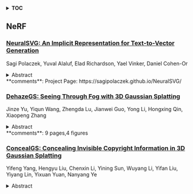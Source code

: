 <details>
  <summary><b>TOC</b></summary>
  <ol>
    <li><a href=#nerf>NeRF</a></li>
      <ul>
        <li><a href=#NeuralSVG:-An-Implicit-Representation-for-Text-to-Vector-Generation>NeuralSVG: An Implicit Representation for Text-to-Vector Generation</a></li>
        <li><a href=#DehazeGS:-Seeing-Through-Fog-with-3D-Gaussian-Splatting>DehazeGS: Seeing Through Fog with 3D Gaussian Splatting</a></li>
        <li><a href=#ConcealGS:-Concealing-Invisible-Copyright-Information-in-3D-Gaussian-Splatting>ConcealGS: Concealing Invisible Copyright Information in 3D Gaussian Splatting</a></li>
      </ul>
    </li>
  </ol>
</details>

## NeRF  

### [NeuralSVG: An Implicit Representation for Text-to-Vector Generation](http://arxiv.org/abs/2501.03992)  
Sagi Polaczek, Yuval Alaluf, Elad Richardson, Yael Vinker, Daniel Cohen-Or  
<details>  
  <summary>Abstract</summary>  
  <ol>  
    Vector graphics are essential in design, providing artists with a versatile medium for creating resolution-independent and highly editable visual content. Recent advancements in vision-language and diffusion models have fueled interest in text-to-vector graphics generation. However, existing approaches often suffer from over-parameterized outputs or treat the layered structure - a core feature of vector graphics - as a secondary goal, diminishing their practical use. Recognizing the importance of layered SVG representations, we propose NeuralSVG, an implicit neural representation for generating vector graphics from text prompts. Inspired by Neural Radiance Fields (NeRFs), NeuralSVG encodes the entire scene into the weights of a small MLP network, optimized using Score Distillation Sampling (SDS). To encourage a layered structure in the generated SVG, we introduce a dropout-based regularization technique that strengthens the standalone meaning of each shape. We additionally demonstrate that utilizing a neural representation provides an added benefit of inference-time control, enabling users to dynamically adapt the generated SVG based on user-provided inputs, all with a single learned representation. Through extensive qualitative and quantitative evaluations, we demonstrate that NeuralSVG outperforms existing methods in generating structured and flexible SVG.  
  </ol>  
</details>  
**comments**: Project Page: https://sagipolaczek.github.io/NeuralSVG/  
  
### [DehazeGS: Seeing Through Fog with 3D Gaussian Splatting](http://arxiv.org/abs/2501.03659)  
Jinze Yu, Yiqun Wang, Zhengda Lu, Jianwei Guo, Yong Li, Hongxing Qin, Xiaopeng Zhang  
<details>  
  <summary>Abstract</summary>  
  <ol>  
    Current novel view synthesis tasks primarily rely on high-quality and clear images. However, in foggy scenes, scattering and attenuation can significantly degrade the reconstruction and rendering quality. Although NeRF-based dehazing reconstruction algorithms have been developed, their use of deep fully connected neural networks and per-ray sampling strategies leads to high computational costs. Moreover, NeRF's implicit representation struggles to recover fine details from hazy scenes. In contrast, recent advancements in 3D Gaussian Splatting achieve high-quality 3D scene reconstruction by explicitly modeling point clouds into 3D Gaussians. In this paper, we propose leveraging the explicit Gaussian representation to explain the foggy image formation process through a physically accurate forward rendering process. We introduce DehazeGS, a method capable of decomposing and rendering a fog-free background from participating media using only muti-view foggy images as input. We model the transmission within each Gaussian distribution to simulate the formation of fog. During this process, we jointly learn the atmospheric light and scattering coefficient while optimizing the Gaussian representation of the hazy scene. In the inference stage, we eliminate the effects of scattering and attenuation on the Gaussians and directly project them onto a 2D plane to obtain a clear view. Experiments on both synthetic and real-world foggy datasets demonstrate that DehazeGS achieves state-of-the-art performance in terms of both rendering quality and computational efficiency.  
  </ol>  
</details>  
**comments**: 9 pages,4 figures  
  
### [ConcealGS: Concealing Invisible Copyright Information in 3D Gaussian Splatting](http://arxiv.org/abs/2501.03605)  
Yifeng Yang, Hengyu Liu, Chenxin Li, Yining Sun, Wuyang Li, Yifan Liu, Yiyang Lin, Yixuan Yuan, Nanyang Ye  
<details>  
  <summary>Abstract</summary>  
  <ol>  
    With the rapid development of 3D reconstruction technology, the widespread distribution of 3D data has become a future trend. While traditional visual data (such as images and videos) and NeRF-based formats already have mature techniques for copyright protection, steganographic techniques for the emerging 3D Gaussian Splatting (3D-GS) format have yet to be fully explored. To address this, we propose ConcealGS, an innovative method for embedding implicit information into 3D-GS. By introducing the knowledge distillation and gradient optimization strategy based on 3D-GS, ConcealGS overcomes the limitations of NeRF-based models and enhances the robustness of implicit information and the quality of 3D reconstruction. We evaluate ConcealGS in various potential application scenarios, and experimental results have demonstrated that ConcealGS not only successfully recovers implicit information but also has almost no impact on rendering quality, providing a new approach for embedding invisible and recoverable information into 3D models in the future.  
  </ol>  
</details>  
  
  



